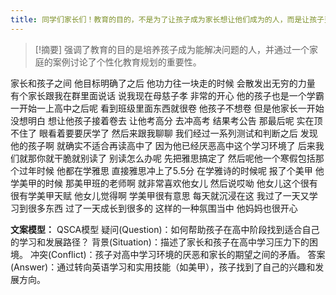 ```yaml
---
title: 同学们家长们！教育的目的，不是为了让孩子成为家长想让他们成为的人，而是让孩子变成一个能解决问题的人！留学 
---
```

 > [!摘要]
强调了教育的目的是培养孩子成为能解决问题的人，并通过一个家庭的案例讨论了个性化教育规划的重要性。

家长和孩子之间
他目标明确了之后
他功力往一块走的时候
会散发出无穷的力量
有个家长跟我在群里面说话
说我现在母慈子孝
非常的开心
他的孩子也是一个学霸
一开始一上高中之后呢
看到班级里面东西就很卷
他孩子不想卷
但是他家长一开始没想明白
想让他孩子接着卷去
让他考高分
去冲高考
结果考公告
那最后呢
实在顶不住了
眼看着要要厌学了
然后来跟我聊聊
我们经过一系列测试和判断之后
发现他的孩子啊
就确实不适合再读高中了
因为他已经厌恶高中这个学习环境了
后来我们就那你就干脆就别读了
别读怎么办呢
先把雅思搞定了
然后呢他一个寒假包括那个过年时候
他都在学雅思
直接雅思冲上了5.5分
在学雅诗的时候呢
报了个美甲
他学美甲的时候
那美甲班的老师啊
就非常喜欢他女儿
然后说哎呦
他女儿这个很有很有学美甲天赋
他女儿觉得啊
学美甲很有意思
每天就沉浸在这
我过了一天又学习到很多东西
过了一天成长到很多的
这样的一种氛围当中
他妈妈也很开心

**文案模型：**
QSCA模型
疑问(Question)：如何帮助孩子在高中阶段找到适合自己的学习和发展路径？
背景(Situation)：描述了家长和孩子在高中学习压力下的困境。
冲突(Conflict)：孩子对高中学习环境的厌恶和家长的期望之间的矛盾。
答案(Answer)：通过转向英语学习和实用技能（如美甲），孩子找到了自己的兴趣和发展方向。
